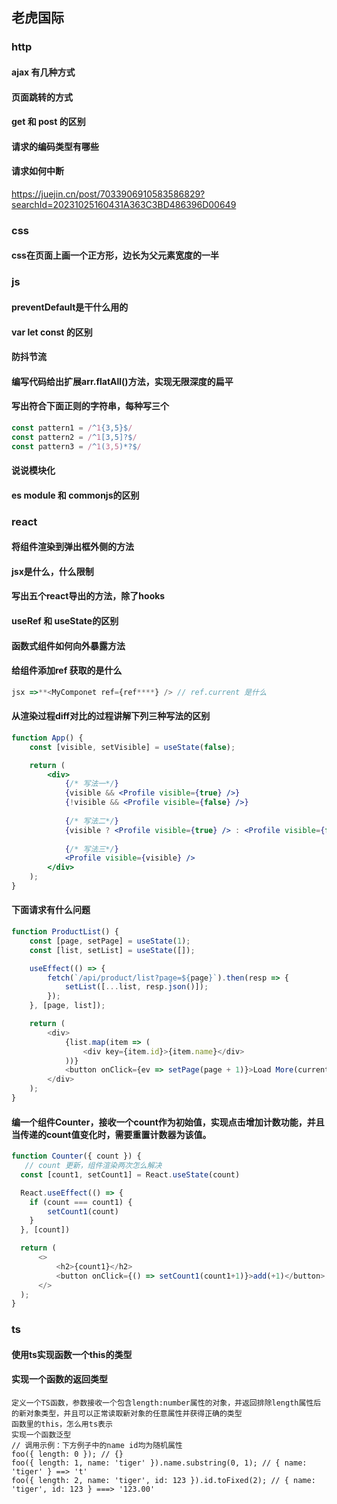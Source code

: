 ## 老虎国际

### http

#### ajax 有几种方式

#### 页面跳转的方式

#### get 和 post 的区别

#### 请求的编码类型有哪些

#### 请求如何中断

https://juejin.cn/post/7033906910583586829?searchId=20231025160431A363C3BD486396D00649

### css

#### css在页面上画一个正方形，边长为父元素宽度的一半

### js

#### preventDefault是干什么用的

#### var let const 的区别

#### 防抖节流

#### 编写代码给出扩展arr.flatAll()方法，实现无限深度的扁平

#### 写出符合下面正则的字符串，每种写三个

```js
const pattern1 = /^1{3,5}$/
const pattern2 = /^1[3,5]?$/
const pattern3 = /^1(3,5)*?$/
```

#### 说说模块化

#### es module 和 commonjs的区别

### react

#### 将组件渲染到弹出框外侧的方法

#### jsx是什么，什么限制

#### 写出五个react导出的方法，除了hooks

#### useRef 和 useState的区别

#### 函数式组件如何向外暴露方法

#### 给组件添加ref 获取的是什么

```js
jsx =>**<MyComponet ref={ref****} /> // ref.current 是什么
```

#### 从渲染过程diff对比的过程讲解下列三种写法的区别

```jsx
function App() {
    const [visible, setVisible] = useState(false);

    return (
        <div>
            {/* 写法一*/}
            {visible && <Profile visible={true} />}
            {!visible && <Profile visible={false} />}
            
            {/* 写法二*/}
            {visible ? <Profile visible={true} /> : <Profile visible={false} />}
            
            {/* 写法三*/}
            <Profile visible={visible} />
        </div>
    );
}
```

#### 下面请求有什么问题

```js
function ProductList() {
    const [page, setPage] = useState(1);
    const [list, setList] = useState([]);

    useEffect(() => {
        fetch(`/api/product/list?page=${page}`).then(resp => {
            setList([...list, resp.json()]);
        });
    }, [page, list]);

    return (
        <div>
            {list.map(item => (
                <div key={item.id}>{item.name}</div>
            ))}
            <button onClick={ev => setPage(page + 1)}>Load More(current page {page})</button>
        </div>
    );
}
```

#### 编一个组件Counter，接收一个count作为初始值，实现点击增加计数功能，并且当传递的count值变化时，需要重置计数器为该值。

```js
function Counter({ count }) {
   // count 更新，组件渲染两次怎么解决
  const [count1, setCount1] = React.useState(count)

  React.useEffect(() => {
    if (count === count1) {
        setCount1(count)
    }
  }, [count])

  return (
      <>
          <h2>{count1}</h2>
          <button onClick={() => setCount1(count1+1)}>add(+1)</button>
      </>
  );
}
```

### ts

#### 使用ts实现函数一个this的类型

#### 实现一个函数的返回类型

```
定义一个TS函数，参数接收一个包含length:number属性的对象，并返回排除length属性后的新对象类型，并且可以正常读取新对象的任意属性并获得正确的类型
函数里的this，怎么用ts表示
实现一个函数泛型
// 调用示例：下方例子中的name id均为随机属性
foo({ length: 0 }); // {}
foo({ length: 1, name: 'tiger' }).name.substring(0, 1); // { name: 'tiger' } ==> 't'
foo({ length: 2, name: 'tiger', id: 123 }).id.toFixed(2); // { name: 'tiger', id: 123 } ===> '123.00'
```



